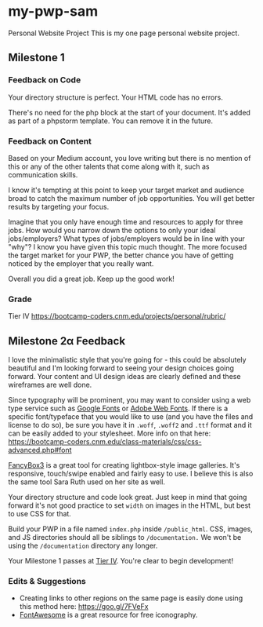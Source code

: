 # my-pwp-sam
Personal Website Project
This is my one page personal website project.

## Milestone 1

### Feedback on Code

Your directory structure is perfect. Your HTML code has no errors.

There's no need for the php block at the start of your document. It's added as part of a phpstorm template. You can remove it in the future.

### Feedback on Content

Based on your Medium account, you love writing but there is no mention of this or any of the other talents that come along with it, such as communication skills. 

I know it's tempting at this point to keep your target market and audience broad to catch the maximum number of job opportunities. You will get better results by targeting your focus.

Imagine that you only have enough time and resources to apply for three jobs. How would you narrow down the options to only your ideal jobs/employers? What types of jobs/employers would be in line with your "why"? I know you have given this topic much thought. The more focused the target market for your PWP, the better chance you have of getting noticed by the employer that you really want.

Overall you did a great job. Keep up the good work!

### Grade
Tier IV https://bootcamp-coders.cnm.edu/projects/personal/rubric/

## Milestone 2&alpha; Feedback
I love the minimalistic style that you're going for - this could be absolutely beautiful and I'm looking forward to seeing your design choices going forward. Your content and UI design ideas are clearly defined and these wireframes are well done.

Since typography will be prominent, you may want to consider using a web type service such as [Google Fonts](https://fonts.google.com/) or [Adobe Web Fonts](https://edgewebfonts.adobe.com/). If there is a specific font/typeface that you would like to use (and you have the files and license to do so), be sure you have it in `.woff`, `.woff2` and `.ttf` format and it can be easily added to your stylesheet. More info on that here: https://bootcamp-coders.cnm.edu/class-materials/css/css-advanced.php#font

[FancyBox3](http://fancyapps.com/fancybox/3/) is a great tool for creating lightbox-style image galleries. It's responsive, touch/swipe enabled and fairly easy to use. I believe this is also the same tool Sara Ruth used on her site as well.

Your directory structure and code look great. Just keep in mind that going forward it's not good practice to set `width` on images in the HTML, but best to use CSS for that. 

Build your PWP in a file named `index.php` inside `/public_html`. CSS, images, and JS directories should all be siblings to `/documentation.` We won't be using the `/documentation` directory any longer.

Your Milestone 1 passes at [Tier IV](https://bootcamp-coders.cnm.edu/projects/personal/rubric/). You're clear to begin development! 

### Edits &amp; Suggestions
- Creating links to other regions on the same page is easily done using this method here: https://goo.gl/7FVeFx
- [FontAwesome](https://fontawesome.com/) is a great resource for free iconography.
